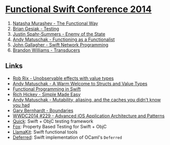 [Functional Swift Conference 2014](http://2014.funswiftconf.com/)
==============================================================

1. [Natasha Murashev - The Functional Way](https://github.com/benzguo/FuncSwiftConf2014/blob/master/1-TheFunctionalWay.md)
2. [Brian Gesiak - Testing](https://github.com/benzguo/FuncSwiftConf2014/blob/master/2-Testing.md)
3. [Justin Spahr-Summers - Enemy of the State](https://github.com/benzguo/FuncSwiftConf2014/blob/master/3-EnemyOfTheState.md)
4. [Andy Matuschak - Functioning as a Functionalist](https://github.com/benzguo/FuncSwiftConf2014/blob/master/4-FunctioningAsAFunctionalist.md)
5. [John Gallagher - Swift Network Programming](https://github.com/benzguo/FuncSwiftConf2014/blob/master/5-SwiftNetworkProgramming.md)
6. [Brandon Williams - Transducers](https://github.com/benzguo/FuncSwiftConf2014/blob/master/6-Transducers.md)

## Links
- [Rob Rix - Unobservable effects with value types](http://intersections.tumblr.com/post/99634084704/unobservable-effects-with-value-types)
- [Andy Matuschak - A Warm Welcome to Structs and Value Types](http://www.objc.io/issue-16/swift-classes-vs-structs.html)
- [Functional Programming in Swift](http://www.objc.io/books/)
- [Rich Hickey - Simple Made Easy](http://www.infoq.com/presentations/Simple-Made-Easy)
- [Andy Matuschak - Mutability, aliasing, and the caches you didn't know you had](http://garbagecollective.quora.com/Mutability-aliasing-and-the-caches-you-didnt-know-you-had)
- [Gary Bernhardt - Boundaries](https://www.destroyallsoftware.com/talks/boundaries)
- [WWDC2014 #229 - Advanced iOS Application Architecture and Patterns](https://developer.apple.com/videos/wwdc/2014/)
- [Quick](https://github.com/Quick/Quick): Swift + ObjC testing framework
- [Fox](https://github.com/jeffh/Fox): Property Based Testing for Swift + ObjC
- [LlamaKit](https://github.com/LlamaKit/LlamaKit): Swift functional tools
- [Deferred](https://github.com/bignerdranch/Deferred): Swift implementation of OCaml's `Deferred`

